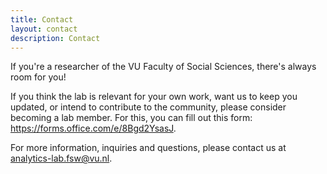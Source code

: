 ```yaml
---
title: Contact
layout: contact
description: Contact
---
```


If you're a researcher of the VU Faculty of Social Sciences, there's always room for you!

If you think the lab is relevant for your own work, want us to keep you updated, or intend to contribute to the community, please consider becoming a lab member. For this, you can fill out this form: https://forms.office.com/e/8Bgd2YsasJ.

For more information, inquiries and questions, please contact us at [analytics-lab.fsw@vu.nl](mailto:analytics-lab.fsw@vu.nl).

